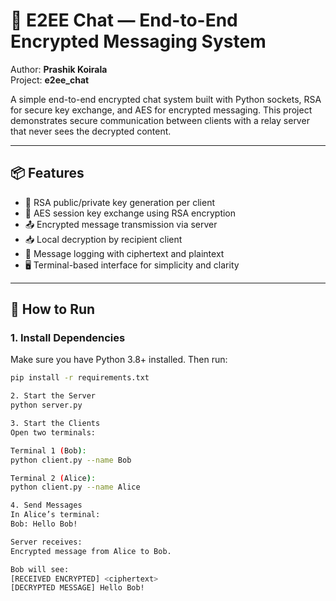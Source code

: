 # 🔐 E2EE Chat — End-to-End Encrypted Messaging System

Author: **Prashik Koirala**  
Project: **e2ee_chat**

A simple end-to-end encrypted chat system built with Python sockets, RSA for secure key exchange, and AES for encrypted messaging. This project demonstrates secure communication between clients with a relay server that never sees the decrypted content.

---

## 📦 Features

- 🔑 RSA public/private key generation per client
- 🔐 AES session key exchange using RSA encryption
- 📤 Encrypted message transmission via server
- 📥 Local decryption by recipient client
- 🧾 Message logging with ciphertext and plaintext
- 🖥️ Terminal-based interface for simplicity and clarity

---

## 🚀 How to Run

### 1. Install Dependencies

Make sure you have Python 3.8+ installed. Then run:

```bash
pip install -r requirements.txt

2. Start the Server
python server.py

3. Start the Clients
Open two terminals:

Terminal 1 (Bob):
python client.py --name Bob

Terminal 2 (Alice):
python client.py --name Alice

4. Send Messages
In Alice’s terminal:
Bob: Hello Bob!

Server receives:
Encrypted message from Alice to Bob.

Bob will see:
[RECEIVED ENCRYPTED] <ciphertext>
[DECRYPTED MESSAGE] Hello Bob!